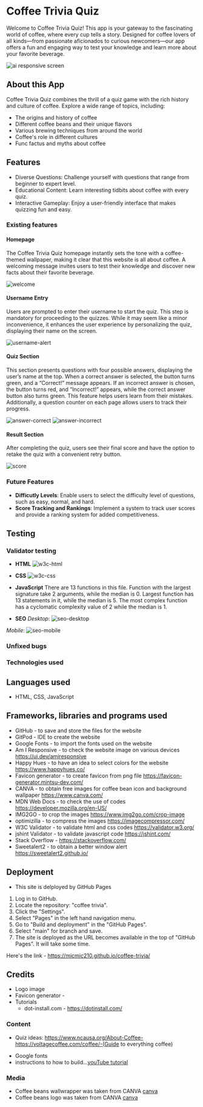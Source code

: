 # Coffee Trivia Quiz

Welcome to Coffee Trivia Quiz! This app is your gateway to the fascinating world of coffee, where every cup tells a story. Designed for coffee lovers of all kinds—from passionate aficionados to curious newcomers—our app offers a fun and engaging way to test your knowledge and learn more about your favorite beverage.

![ai responsive screen](/document/ai-responsive.png)


## About this App 

Coffee Trivia Quiz combines the thrill of a quiz game with the rich history and culture of coffee. Explore a wide range of topics, including:

* The origins and history of coffee 
* Different coffee beans and their unique flavors 
* Various brewing techniques from around the world 
* Coffee's role in different cultures
* Func factus and myths about coffee

## Features 
* Diverse Questions: Challenge yourself with questions that range from beginner to expert level.
* Educational Content: Learn interesting tidbits about coffee with every quiz.
* Interactive Gameplay: Enjoy a user-friendly interface that makes quizzing fun and easy.

### Existing features

#### Homepage
The Coffee Trivia Quiz homepage instantly sets the tone with a coffee-themed wallpaper, making it clear that this website is all about coffee. A welcoming message invites users to test their knowledge and discover new facts about their favorite beverage.


![welcome](/document/homepage.png)

#### Username Entry
Users are prompted to enter their username to start the quiz. This step is mandatory for proceeding to the quizzes. While it may seem like a minor inconvenience, it enhances the user experience by personalizing the quiz, displaying their name on the screen.

![username-alert](/document/alert-message.png)

#### Quiz Section
This section presents questions with four possible answers, displaying the user’s name at the top. When a correct answer is selected, the button turns green, and a “Correct!” message appears. If an incorrect answer is chosen, the button turns red, and “Incorrect!” appears, while the correct answer button also turns green. This feature helps users learn from their mistakes. Additionally, a question counter on each page allows users to track their progress.

![answer-correct](/document/correct.png)
![answer-incorrect](/document/incorrect.png)

#### Result Section
After completing the quiz, users see their final score and have the option to retake the quiz with a convenient retry button.

![score](/document/result.png)

### Future Features

* __Difficutly Levels__: Enable users to select the difficulty level of questions, such as easy, normal, and hard.
* __Score Tracking and Rankings__: Implement a system to track user scores and provide a ranking system for added competitiveness.

## Testing

### Validator testing 

 - __HTML__
 ![w3c-html](/document/w3c-html.png)

 - __CSS__
 ![w3c-css](/document/w3c-css.png)

 - __JavaScript__ 
 There are 13 functions in this file.
 Function with the largest signature take 2 arguments, while the median is 0. 
 Largest function has 13 statements in it, while the median is 5.
 The most complex function has a cyclomatic complexity value of 2 while the median is 1.

  - __SEO__ 
 _Desktop_: ![seo-desktop](/document/seo-desktop.png) 

 _Mobile_: ![seo-mobile](/document/seo-mobile.png)
 
### Unfixed bugs

### Technologies used 

## Languages used
 - HTML, CSS, JavaScript

## Frameworks, libraries and programs used 
 - GitHub - to save and store the files for the website
 - GitPod - IDE to create the website
 - Google Fonts - to import the fonts used on the website 
 - Am I Responsive - to check the website image on various devices https://ui.dev/amiresponsive
 - Happy Hues - to have an idea to select colors for the website https://www.happyhues.co/
 - Favicon generator - to create favicon from png file https://favicon-generator.mintsu-dev.com/ 
 - CANVA - to obtain free images for coffee bean icon and background wallpaper https://www.canva.com/  
 - MDN Web Docs - to check the use of codes https://developer.mozilla.org/en-US/
 - IMG2GO - to crop the images https://www.img2go.com/crop-image
 - optimizilla - to compress the images https://imagecompressor.com/ 
 - W3C Validator - to validate html and css codes https://validator.w3.org/
 - jshint Validator - to validate javascript code https://jshint.com/
 - Stack Overflow - https://stackoverflow.com/
 - Sweetalert2 - to obtain a better window alert https://sweetalert2.github.io/ 

## Deployment 
 - This site is delployed by GitHub Pages 
 1. Log in to GitHub. 
 2. Locate the repository: "coffee trivia". 
 3. Click the "Settings".
 4. Select "Pages" in the left hand navigation menu. 
 5. Go to "Build and deployment" in the "GitHub Pages".
 6. Select "main" for branch and save. 
 7. The site is deployed as the URL becomes available in the top of "GitHub Pages". It will take some time. 
 
Here's the link - https://micmic210.github.io/coffee-trivia/ 

## Credits 

 - Logo image 
 - Favicon generator - 
 - Tutorials 
    - dot-install.com - https://dotinstall.com/
 


### Content 
 * Quiz ideas: https://www.ncausa.org/About-Coffee-
               https://voltagecoffee.com/coffee/-(Guide to everything coffee)
 - Google fonts 
 - instructions to how to build...[youTube tutorial]()

### Media 
 - Coffee beans wallwrapper was taken from CANVA [canva](https://www.canva.com/p/templates/EAF2VhW6xnQ-peach-and-brown-sketch-coffee-beans-branches-cups-pattern-phone-wallpaper/)
- Coffee beans logo was taken from CANVA [canva](https://www.canva.com/icons/MAF6Hm58SbQ-coffee-beans-icon/)


